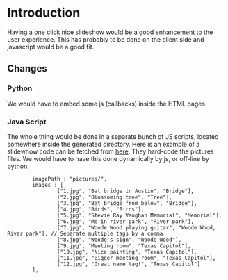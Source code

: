# Introduction #

Having a one click nice slideshow would be a good enhancement to the user experience. This has probably to be done on the client side and javascript would be a good fit.

## Changes ##

### Python ###

We would have to embed some js (callbacks) inside the HTML pages

### Java Script ###

The whole thing would be done in a separate bunch of JS scripts, located somewhere inside the generated directory. Here is an example of a slidewhow code can be fetched from [here](http://www.robertnyman.com/jas/). They hard-code the pictures files. We would have to have this done dynamically by js, or off-line by python.

```
        imagePath : "pictures/",
        images : [
                ["1.jpg", "Bat bridge in Austin", "Bridge"],
                ["2.jpg", "Blossoming tree", "Tree"],
                ["3.jpg", "Bat bridge from below", "Bridge"],
                ["4.jpg", "Birds", "Birds"],
                ["5.jpg", "Stevie Ray Vaughan Memorial", "Memorial"],
                ["6.jpg", "Me in river park", "River park"],
                ["7.jpg", "Woode Wood playing guitar", "Woode Wood, River park"], // Separate multiple tags by a comma
                ["8.jpg", "Woode's sign", "Woode Wood"],
                ["9.jpg", "Meeting room", "Texas Capitol"],
                ["10.jpg", "Nice painting", "Texas Capitol"],
                ["11.jpg", "Bigger meeting room", "Texas Capitol"],
                ["12.jpg", "Great name tag!", "Texas Capitol"]
        ],

```